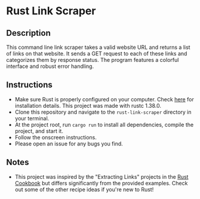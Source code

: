 # Rust Link Scraper

## Description

This command line link scraper takes a valid website URL and returns a list of links on that website. It sends a GET request to each of these links and categorizes them by response status. The program features a colorful interface and robust error handling.

## Instructions

- Make sure Rust is properly configured on your computer. Check [here](https://www.rust-lang.org/tools/install) for installation details. This project was made with rustc 1.38.0.
- Clone this repository and navigate to the `rust-link-scraper` directory in your terminal.
- At the project root, run `cargo run` to install all dependencies, compile the project, and start it.
- Follow the onscreen instructions.
- Please open an issue for any bugs you find.

## Notes

- This project was inspired by the "Extracting Links" projects in the [Rust Cookbook](https://rust-lang-nursery.github.io/rust-cookbook/web/scraping.html) but differs significantly from the provided examples. Check out some of the other recipe ideas if you're new to Rust!
